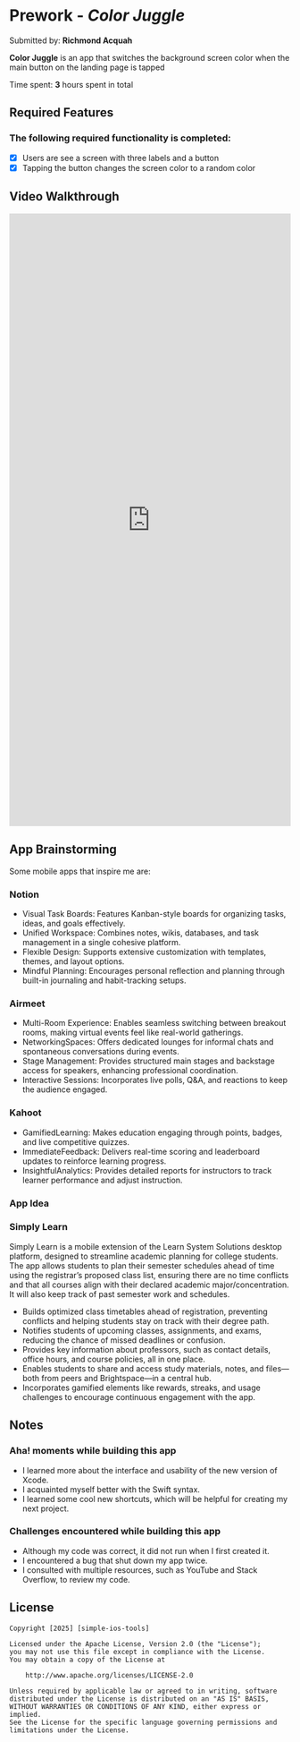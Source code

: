 # Prework - *Color Juggle*

Submitted by: **Richmond Acquah**

**Color Juggle** is an app that switches the background screen color when the main button on the landing page is tapped

Time spent: **3** hours spent in total

## Required Features
### The following **required** functionality is completed:
- [x] Users are see a screen with three labels and a button
- [x] Tapping the button changes the screen color to a random color
 
## Video Walkthrough
<div style="position: relative; padding-bottom: 217.33870967741936%; height: 0;"><iframe src="https://www.loom.com/embed/6df0f64abe1a402685af9259392bde91?sid=642842e2-33e9-4c9f-b9ea-962090190389" frameborder="0" webkitallowfullscreen mozallowfullscreen allowfullscreen style="position: absolute; top: 0; left: 0; width: 100%; height: 100%;"></iframe></div>


## App Brainstorming
Some mobile apps that inspire me are:
### Notion
- Visual Task Boards: Features Kanban-style boards for organizing tasks, ideas, and goals effectively.  
- Unified Workspace: Combines notes, wikis, databases, and task management in a single cohesive platform.  
- Flexible Design: Supports extensive customization with templates, themes, and layout options.  
- Mindful Planning: Encourages personal reflection and planning through built-in journaling and habit-tracking setups.  

### Airmeet
- Multi-Room Experience: Enables seamless switching between breakout rooms, making virtual events feel like real-world gatherings.  
- NetworkingSpaces: Offers dedicated lounges for informal chats and spontaneous conversations during events.  
- Stage Management: Provides structured main stages and backstage access for speakers, enhancing professional coordination.  
- Interactive Sessions: Incorporates live polls, Q&A, and reactions to keep the audience engaged.  

### Kahoot
- GamifiedLearning: Makes education engaging through points, badges, and live competitive quizzes.  
- ImmediateFeedback: Delivers real-time scoring and leaderboard updates to reinforce learning progress.  
- InsightfulAnalytics: Provides detailed reports for instructors to track learner performance and adjust instruction.  

### App Idea
### Simply Learn
Simply Learn is a mobile extension of the Learn System Solutions desktop platform, designed to streamline academic planning for college students. The app allows students to plan their semester schedules ahead of time using the registrar’s proposed class list, ensuring there are no time conflicts and that all courses align with their declared academic major/concentration. It will also keep track of past semester work and schedules.

- Builds optimized class timetables ahead of registration, preventing conflicts and helping students stay on track with their degree path.  
- Notifies students of upcoming classes, assignments, and exams, reducing the chance of missed deadlines or confusion.  
- Provides key information about professors, such as contact details, office hours, and course policies, all in one place.  
- Enables students to share and access study materials, notes, and files—both from peers and Brightspace—in a central hub.  
- Incorporates gamified elements like rewards, streaks, and usage challenges to encourage continuous engagement with the app.  


## Notes
### Aha! moments while building this app
- I learned more about the interface and usability of the new version of Xcode.
- I acquainted myself better with the Swift syntax.
- I learned some cool new shortcuts, which will be helpful for creating my next project.

### Challenges encountered while building this app
- Although my code was correct, it did not run when I first created it.
- I encountered a bug that shut down my app twice.
- I consulted with multiple resources, such as YouTube and Stack Overflow, to review my code.

## License
    Copyright [2025] [simple-ios-tools]

    Licensed under the Apache License, Version 2.0 (the "License");
    you may not use this file except in compliance with the License.
    You may obtain a copy of the License at

        http://www.apache.org/licenses/LICENSE-2.0

    Unless required by applicable law or agreed to in writing, software
    distributed under the License is distributed on an "AS IS" BASIS,
    WITHOUT WARRANTIES OR CONDITIONS OF ANY KIND, either express or implied.
    See the License for the specific language governing permissions and
    limitations under the License.
